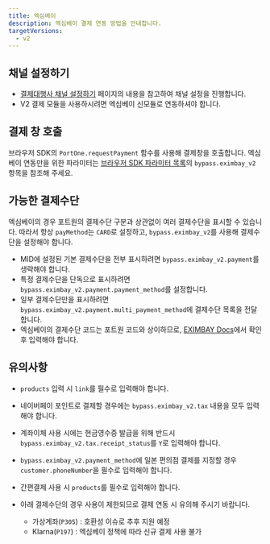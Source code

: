 ```yaml
---
title: 엑심베이
description: 엑심베이 결제 연동 방법을 안내합니다.
targetVersions:
  - v2
---
```


## 채널 설정하기

- [결제대행사 채널 설정하기](https://developers.portone.io/opi/ko/integration/ready/readme#3-결제대행사-채널-설정하기) 페이지의 내용을 참고하여 채널 설정을 진행합니다.
- V2 결제 모듈을 사용하시려면 엑심베이 신모듈로 연동하셔야 합니다.

## 결제 창 호출

브라우저 SDK의 `PortOne.requestPayment` 함수를 사용해 결제창을 호출합니다.
엑심베이 연동만을 위한 파라미터는 [브라우저 SDK 파라미터 목록](https://developers.portone.io/sdk/ko/v2-sdk/payment-request?v=v2#bypass-oneof-object)의 `bypass.eximbay_v2` 항목을 참조해 주세요.

## 가능한 결제수단

엑심베이의 경우 포트원의 결제수단 구분과 상관없이 여러 결제수단을 표시할 수 있습니다.
따라서 항상 `payMethod`는 `CARD`로 설정하고, `bypass.eximbay_v2`를 사용해 결제수단을 설정해야 합니다.

- MID에 설정된 기본 결제수단을 전부 표시하려면 `bypass.eximbay_v2.payment`를 생략해야 합니다.
- 특정 결제수단을 단독으로 표시하려면 `bypass.eximbay_v2.payment.payment_method`를 설정합니다.
- 일부 결제수단만을 표시하려면 `bypass.eximbay_v2.payment.multi_payment_method`에 결제수단 목록을 전달합니다.
- 엑심베이의 결제수단 코드는 포트원 코드와 상이하므로, [EXIMBAY Docs](https://developer.eximbay.com/eximbay/api_sdk/code-organization.html#paymentCode)에서 확인 후 입력해야 합니다.

## 유의사항

- `products` 입력 시 `link`를 필수로 입력해야 합니다.

- 네이버페이 포인트로 결제할 경우에는 `bypass.eximbay_v2.tax` 내용을 모두 입력해야 합니다.

- 계좌이체 사용 시에는 현금영수증 발급을 위해 반드시 `bypass.eximbay_v2.tax.receipt_status`를 `Y`로 입력해야 합니다.

- `bypass.eximbay_v2.payment_method`에 일본 편의점 결제를 지정할 경우 `customer.phoneNumber`을 필수로 입력해야 합니다.

- 간편결제 사용 시 `products`를 필수로 입력해야 합니다.

- 아래 결제수단의 경우 사용이 제한되므로 결제 연동 시 유의해 주시기 바랍니다.
  - 가상계좌(`P305`) : 호환성 이슈로 추후 지원 예정
  - Klarna(`P197`) : 엑심베이 정책에 따라 신규 결제 사용 불가
